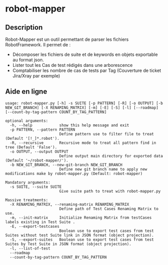 # robot-mapper
## Description
Robot-Mapper est un outil permettant de parser les fichiers RobotFramework.
Il permet de :
 * Décomposer les fichiers de suite et de keywords en objets exportable au format json.
 * Lister tout les Cas de test rédigés dans une arborescence
 * Comptabiliser les nombre de cas de tests par Tag (Couverture de ticket Jira/Xray par exemple)

## Aide en ligne
```
usage: robot-mapper.py [-h] -s SUITE [-p PATTERN] [-R] [-o OUTPUT] [-b NEW_GIT_BRANCH] [-X RENAMING_MATRIX] [-m] [-E] [-S] [-l] [--roadmap] [--count-by-tag-pattern COUNT_BY_TAG_PATTERN]

optional arguments:
  -h, --help            show this help message and exit
  -p PATTERN, --pattern PATTERN
                        Define pattern use to filter file to treat (Default '[!_]*.robot').
  -R, --recursive       Recursive mode to treat all pattern find in tree (Default 'False').
  -o OUTPUT, --output OUTPUT
                        Define output main directory for exported data (Default '~/robot-mapper/').
  -b NEW_GIT_BRANCH, --new-git-branch NEW_GIT_BRANCH
                        Define new git branch name to apply new modifications make by robot-mapper.py (Default: robot-mapper)

Mandatory arguments:
  -s SUITE, --suite SUITE
                        Give suite path to treat with robot-mapper.py

Massive treatments:
  -X RENAMING_MATRIX, --renaming-matrix RENAMING_MATRIX
                        Define path of Test Cases Renaming Matrix to use.
  -m, --init-matrix     Initialize Renaming Matrix from testCases labels existing in Test Suite .
  -E, --export-testcases
                        Boolean use to export test cases from test Suites without test Suite link in JSON format (object projection).
  -S, --export-suites   Boolean use to export test cases from test Suites by Test Suite in JSON format (object projection).
  -l, --list-of-test
  --roadmap
  --count-by-tag-pattern COUNT_BY_TAG_PATTERN
```